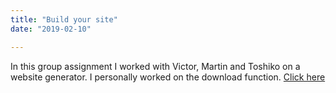 ```yaml
---
title: "Build your site"
date: "2019-02-10"

---
```


In this group assignment I worked with Victor, Martin and Toshiko on a website generator. I personally worked on the download function.
<a href="https://tocico.github.io/bys.github.io/" target="_blank" alt="Click here to chechout">Click here
</a>